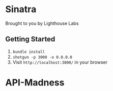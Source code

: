 Sinatra
=============

Brought to you by Lighthouse Labs

## Getting Started

1. `bundle install`
2. `shotgun -p 3000 -o 0.0.0.0`
3. Visit `http://localhost:3000/` in your browser
# API-Madness

